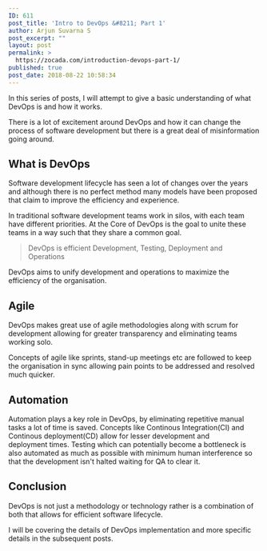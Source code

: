 ```yaml
---
ID: 611
post_title: 'Intro to DevOps &#8211; Part 1'
author: Arjun Suvarna S
post_excerpt: ""
layout: post
permalink: >
  https://zocada.com/introduction-devops-part-1/
published: true
post_date: 2018-08-22 10:58:34
---
```

<!-- wp:paragraph -->
<p>In this series of posts, <g class="gr_ gr_24 gr-alert gr_tiny sel gr_spell gr_replaced gr_inline_cards gr_disable_anim_appear ContextualSpelling multiReplace" id="24" data-gr-id="24">I</g> will attempt to give a basic understanding of what DevOps is and how it works.</p>
<!-- /wp:paragraph -->

<!-- wp:paragraph -->
<p>There is a lot of excitement around DevOps and how it can change the process of software development but there is a great deal of misinformation going around.</p>
<!-- /wp:paragraph -->

<!-- wp:heading -->
<h2>What is DevOps</h2>
<!-- /wp:heading -->

<!-- wp:paragraph -->
<p>Software development lifecycle has seen <g class="gr_ gr_3 gr-alert sel gr_gramm gr_replaced gr_inline_cards gr_disable_anim_appear Grammar multiReplace" id="3" data-gr-id="3">a lot of</g> changes over the years and although there is no perfect method many models have been proposed that claim to improve the efficiency and experience.</p>
<!-- /wp:paragraph -->

<!-- wp:paragraph -->
<p>In traditional software development teams work in silos, with each team have different priorities. At the Core of DevOps is the goal to unite these teams in a way such that they share a common goal. </p>
<!-- /wp:paragraph -->

<!-- wp:quote -->
<blockquote class="wp-block-quote"><p>DevOps is efficient Development, Testing, Deployment and Operations </p></blockquote>
<!-- /wp:quote -->

<!-- wp:paragraph -->
<p>DevOps aims to unify development and operations to maximize <g class="gr_ gr_3 gr-alert sel gr_gramm gr_replaced gr_inline_cards gr_disable_anim_appear Grammar only-ins replaceWithoutSep" id="3" data-gr-id="3">the </g>efficiency of the <g class="gr_ gr_4 gr-alert gr_spell gr_inline_cards gr_run_anim ContextualSpelling multiReplace" id="4" data-gr-id="4">organisation</g>.</p>
<!-- /wp:paragraph -->

<!-- wp:heading -->
<h2>Agile</h2>
<!-- /wp:heading -->

<!-- wp:paragraph -->
<p>DevOps makes great use of agile methodologies along with scrum for development allowing for greater transparency and eliminating teams working solo.</p>
<!-- /wp:paragraph -->

<!-- wp:paragraph -->
<p>Concepts of agile like sprints, stand-up meetings etc are followed to keep the organisation in sync allowing pain points to be addressed and resolved much quicker.</p>
<!-- /wp:paragraph -->

<!-- wp:heading -->
<h2>Automation</h2>
<!-- /wp:heading -->

<!-- wp:paragraph -->
<p>Automation plays a key role in DevOps, by eliminating repetitive manual tasks a lot of time is saved. Concepts like Continous Integration(CI) and Continous deployment(CD) allow for lesser development and deployment times. Testing which can potentially become a bottleneck is also automated as much as possible with minimum human interference so that the development isn't halted waiting for QA to clear it.  </p>
<!-- /wp:paragraph -->

<!-- wp:heading -->
<h2>Conclusion </h2>
<!-- /wp:heading -->

<!-- wp:paragraph -->
<p>DevOps is not just a methodology or technology rather is a combination of both that allows for efficient software lifecycle.</p>
<!-- /wp:paragraph -->

<!-- wp:paragraph -->
<p>I will be covering the details of DevOps implementation and more specific details in the subsequent posts.</p>
<!-- /wp:paragraph -->